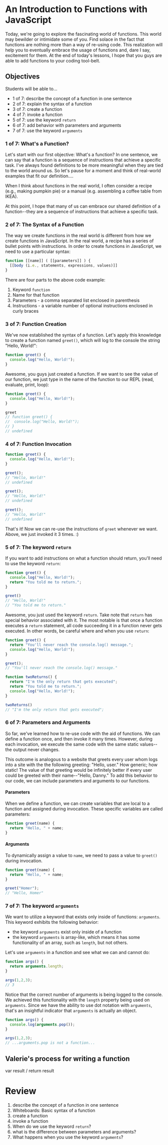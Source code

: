 # An Introduction to Functions with JavaScript

Today, we're going to explore the fascinating world of functions. This world may bewilder or intimidate some of you. Find solace in the fact that functions are nothing more than a way of re-using code. This realization will help you to eventually embrace the usage of functions and, dare I say, excitement for them. At the end of today's lessons, I hope that you guys are able to add functions to your coding tool-belt.

## Objectives

Students will be able to...

- 1 of 7: describe the concept of a function in one sentence
- 2 of 7: explain the syntax of a function
- 3 of 7: create a function
- 4 of 7: invoke a function
- 5 of 7: use the keyword `return`
- 6 of 7: add behavior with parameters and arguments
- 7 of 7: use the keyword `arguments`

### 1 of 7: What's a Function?

Let's start with our first objective: What's a function? In one sentence, we can say that a function is a sequence of instructions that achieve a specific task. I've always found definitions to be more meaningful when they are tied to the world around us. So let's pause for a moment and think of real-world examples that fit our definition....

When I think about functions in the real world, I often consider a recipe (e.g., making pumpkin pie) or a manual (e.g. assembling a coffee table from IKEA).

At this point, I hope that many of us can embrace our shared definition of a function--they are a sequence of instructions that achieve a specific task.

### 2 of 7: The Syntax of a Function

The way we create functions in the real world is different from how we create functions in JavaScript. In the real world, a recipe has a series of bullet points with instructions. In order to create functions in JavaScript, we need to use a particular syntax:

```javascript
function [[name]] ( [[parameters]] ) {
  [[body (i.e., statements, expressions, values)]]
}
```

There are four parts to the above code example:

1. Keyword `function`
1. Name for that function
1. Parameters - a comma separated list enclosed in parenthesis
1. Instructions - a variable number of optional instructions enclosed in curly braces

### 3 of 7:  Function Creation

We've now established the syntax of a function. Let's apply this knowledge to create a function named `greet()`, which will log to the console the string "Hello, World!":

```javascript
function greet() {
  console.log("Hello, World!");
}
```

Awesome, you guys just created a function. If we want to see the value of our function, we just type in the name of the function to our REPL (read, evaluate, print, loop):

```javascript
function greet() {
  console.log("Hello, World!");
}

greet
// function greet() {
//  console.log("Hello, World!");
// }
// undefined
```

### 4 of 7: Function Invocation


```javascript
function greet() {
  console.log("Hello, World!");
}

greet();
// "Hello, World!"
// undefined

greet();
// "Hello, World!"
// undefined

greet();
// "Hello, World!"
// undefined
```

That's it! Now we can re-use the instructions of `greet` whenever we want. Above, we just invoked it 3 times. :)

### 5 of 7: The keyword `return`

If you want to add instructions on what a function should return, you'll need to use the keyword `return`:

```javascript
function greet() {
  console.log("Hello, World!");
  return "You told me to return.";
}

greet()
// "Hello, World!"
// "You told me to return."
```

Awesome, you just used the keyword `return`. Take note that `return` has special behavior associated with it. The most notable is that once a function executes a `return` statement, all code succeeding it in a function never gets executed. In other words, be careful where and when you use `return`:

```javascript
function greet() {
  return "You'll never reach the console.log() message.";
  console.log("Hello, World!");
}

greet();
// "You'll never reach the console.log() message."
```

```js
function twoReturns() {
  return "I'm the only return that gets executed";
  return "You told me to return.";
  console.log("Hello, World!");
}

twoReturns()
// "I'm the only return that gets executed";
```

### 6 of 7: Parameters and Arguments

So far, we've learned how to re-use code with the aid of functions. We can define a function once, and then invoke it many times. However, during each invocation, we execute the same code with the same static values--the output never changes.

This outcome is analogous to a website that greets every user whom logs into a site with the the following greeting: "Hello, user." How generic; how static! The value of that greeting would be infinitely better if every user could be greeted with their name--"Hello, Danny." To add this behavior to our code, we can include parameters and arguments to our functions.

#### Parameters

When we define a function, we can create variables that are local to a function and assigned during invocation. These specific variables are called parameters:

```javascript
function greet(name) {
  return "Hello, " + name;
}
```

#### Arguments

To dynamically assign a value to `name`, we need to pass a value to `greet()` during invocation.

```javascript
function greet(name) {
  return "Hello, " + name;
}

greet("Homer");
// "Hello, Homer"
```



### 7 of 7: The keyword `arguments`

We want to utilize a keyword that exists only inside of functions: `arguments`. This keyword exhibits the following behavior:

* the keyword `arguments` exist only inside of a function
* the keyword `arguments` is array-like, which means it has some functionality of an array, such as `length`, but not others.

Let's use `arguments` in a function and see what we can and cannot do:

```javascript
function args() {
  return arguments.length;
}

args(1,2,3);
// 3
```

Notice that the correct number of arguments is being logged to the console. We achieved this functionality with the `length` property being used on `arguments`. Since we have the ability to use dot notation with `arguments`, that's an insightful indicator that `arguments` is actually an object.

```javascript
function args() {
  console.log(arguments.pop());
}

args(1,2,3);
// ...arguments.pop is not a function...
```

## Valerie's process for writing a function
var result / return result

# Review
1. describe the concept of a function in one sentence
1. Whiteboards: Basic syntax of a function
1. create a function
1. invoke a function
1. When do we use the keyword `return`?
1. what is the difference between parameters and arguments?
1. What happens when you use the keyword `arguments`?
